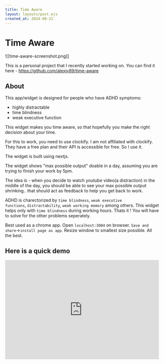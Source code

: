 ```yaml
---
title: Time Aware
layout: layouts/post.ejs
created_at: 2024-08-21
---
```

# Time Aware

![[time-aware-screenshot.png]]

This is a personal project that I recently started working on. You can find it here - https://github.com/alexjv89/time-aware
## About

This app/widget is designed for people who have ADHD symptoms:

- highly distractable
- time blindness
- weak executive function

This widget makes you time aware, so that hopefully you make the right decision about your time.

For this to work, you need to use clockify. I am not affiliated with clockify. They have a free plan and their API is accessible for free. So I use it.

The widget is built using nextjs.

The widget shows "max possible output" doable in a day, assuming you are trying to finish your work by 5pm.

The idea is - when you decide to watch youtube video(a distraction) in the middle of the day, you should be able to see your max possible output shrinking.. that should act as feedback to help you get back to work.

ADHD is charectorized by `time blindness`, `weak executive functions`, `distractability`, `weak working memory` among others. This widget helps only with `time blindness` during working hours. Thats it ! You will have to solve for the other problems seperately.

Best used as a chrome app. Open `localhost:3004` on browser. `Save and share`->`install page as app`. Resize window to smallest size possible. All the best.

## Here is a quick demo
<div style="position: relative; padding-bottom: 64.5933014354067%; height: 0;"><iframe src="https://www.loom.com/embed/519e4a0c1b1f4916aa1e5013b939fd87?sid=ad508fce-d32c-4b7b-9b4d-7bb960eb46b2" frameborder="0" webkitallowfullscreen mozallowfullscreen allowfullscreen style="position: absolute; top: 0; left: 0; width: 100%; height: 100%;"></iframe></div>

